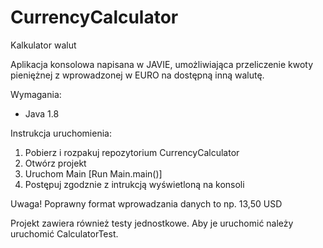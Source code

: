 # CurrencyCalculator

Kalkulator walut

Aplikacja konsolowa napisana w JAVIE, umożliwiająca przeliczenie kwoty pieniężnej z wprowadzonej w EURO na dostępną inną walutę. 

Wymagania:
- Java 1.8

Instrukcja uruchomienia:
1. Pobierz i rozpakuj repozytorium CurrencyCalculator
2. Otwórz projekt
3. Uruchom Main [Run Main.main()]
4. Postępuj zgodznie z intrukcją wyświetloną na konsoli

Uwaga! Poprawny format wprowadzania danych to np. 
13,50 USD

Projekt zawiera również testy jednostkowe. Aby je uruchomić należy uruchomić CalculatorTest.
